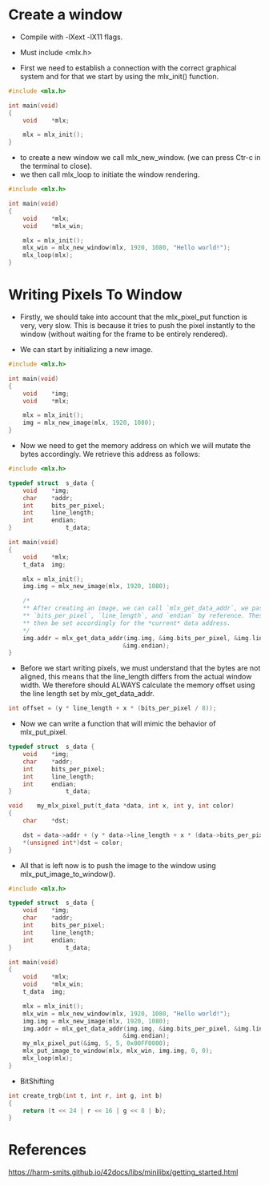 # Create a window
- Compile with -lXext -lX11 flags.
- Must include <mlx.h>

- First we need to establish a connection with the correct graphical system and for that we start by using the mlx_init() function.

```c
#include <mlx.h>

int	main(void)
{
	void	*mlx;

	mlx = mlx_init();
}
```


- to create a new window we call mlx_new_window. (we can press Ctr-c in the terminal to close).
- we then call mlx_loop to initiate the window rendering.

```c
#include <mlx.h>

int	main(void)
{
	void	*mlx;
	void	*mlx_win;

	mlx = mlx_init();
	mlx_win = mlx_new_window(mlx, 1920, 1080, "Hello world!");
	mlx_loop(mlx);
}
```


# Writing Pixels To Window

- Firstly, we should take into account that the mlx_pixel_put function is very, very slow. This is because it tries to push the pixel instantly to the window (without waiting for the frame to be entirely rendered). 

-  We can start by initializing a new image.
```c
#include <mlx.h>

int	main(void)
{
	void	*img;
	void	*mlx;

	mlx = mlx_init();
	img = mlx_new_image(mlx, 1920, 1080);
}
```

- Now we need to get the memory address on which we will mutate the bytes accordingly. We retrieve this address as follows: 
```c
#include <mlx.h>

typedef struct	s_data {
	void	*img;
	char	*addr;
	int		bits_per_pixel;
	int		line_length;
	int		endian;
}				t_data;

int	main(void)
{
	void	*mlx;
	t_data	img;

	mlx = mlx_init();
	img.img = mlx_new_image(mlx, 1920, 1080);

	/*
	** After creating an image, we can call `mlx_get_data_addr`, we pass
	** `bits_per_pixel`, `line_length`, and `endian` by reference. These will
	** then be set accordingly for the *current* data address.
	*/
	img.addr = mlx_get_data_addr(img.img, &img.bits_per_pixel, &img.line_length,
								&img.endian);
}
```


- Before we start writing pixels, we must understand that the bytes are not aligned, this means that the line_length differs from the actual window width. We therefore should ALWAYS calculate the memory offset using the line length set by mlx_get_data_addr.

```c
int offset = (y * line_length + x * (bits_per_pixel / 8));
```

- Now we can write a function that will mimic the behavior of mlx_put_pixel.
```c
typedef struct	s_data {
	void	*img;
	char	*addr;
	int		bits_per_pixel;
	int		line_length;
	int		endian;
}				t_data;

void	my_mlx_pixel_put(t_data *data, int x, int y, int color)
{
	char	*dst;

	dst = data->addr + (y * data->line_length + x * (data->bits_per_pixel / 8));
	*(unsigned int*)dst = color;
}
```

- All that is left now is to push the image to the window using mlx_put_image_to_window().
```c
#include <mlx.h>

typedef struct	s_data {
	void	*img;
	char	*addr;
	int		bits_per_pixel;
	int		line_length;
	int		endian;
}				t_data;

int	main(void)
{
	void	*mlx;
	void	*mlx_win;
	t_data	img;

	mlx = mlx_init();
	mlx_win = mlx_new_window(mlx, 1920, 1080, "Hello world!");
	img.img = mlx_new_image(mlx, 1920, 1080);
	img.addr = mlx_get_data_addr(img.img, &img.bits_per_pixel, &img.line_length,
								&img.endian);
	my_mlx_pixel_put(&img, 5, 5, 0x00FF0000);
	mlx_put_image_to_window(mlx, mlx_win, img.img, 0, 0);
	mlx_loop(mlx);
}
```


- BitShifting 

```c
int	create_trgb(int t, int r, int g, int b)
{
	return (t << 24 | r << 16 | g << 8 | b);
}
```


# References

https://harm-smits.github.io/42docs/libs/minilibx/getting_started.html